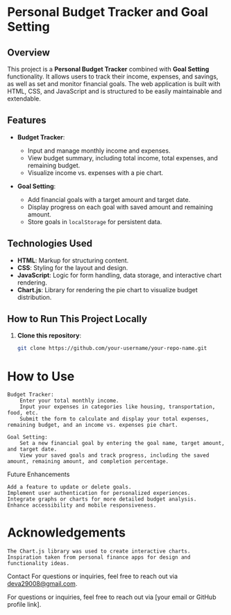 # Personal Budget Tracker and Goal Setting

## Overview
This project is a **Personal Budget Tracker** combined with **Goal Setting** functionality. It allows users to track their income, expenses, and savings, as well as set and monitor financial goals. The web application is built with HTML, CSS, and JavaScript and is structured to be easily maintainable and extendable.

## Features
- **Budget Tracker**:
  - Input and manage monthly income and expenses.
  - View budget summary, including total income, total expenses, and remaining budget.
  - Visualize income vs. expenses with a pie chart.

- **Goal Setting**:
  - Add financial goals with a target amount and target date.
  - Display progress on each goal with saved amount and remaining amount.
  - Store goals in `localStorage` for persistent data.

## Technologies Used
- **HTML**: Markup for structuring content.
- **CSS**: Styling for the layout and design.
- **JavaScript**: Logic for form handling, data storage, and interactive chart rendering.
- **Chart.js**: Library for rendering the pie chart to visualize budget distribution.

## How to Run This Project Locally
1. **Clone this repository**:
   ```bash
   git clone https://github.com/your-username/your-repo-name.git

# How to Use
    Budget Tracker:
        Enter your total monthly income.
        Input your expenses in categories like housing, transportation, food, etc.
        Submit the form to calculate and display your total expenses, remaining budget, and an income vs. expenses pie chart.

    Goal Setting:
        Set a new financial goal by entering the goal name, target amount, and target date.
        View your saved goals and track progress, including the saved amount, remaining amount, and completion percentage.

Future Enhancements

    Add a feature to update or delete goals.
    Implement user authentication for personalized experiences.
    Integrate graphs or charts for more detailed budget analysis.
    Enhance accessibility and mobile responsiveness.

# Acknowledgements
    The Chart.js library was used to create interactive charts.
    Inspiration taken from personal finance apps for design and functionality ideas.

Contact
For questions or inquiries, feel free to reach out via deva29008@gmail.com.


For questions or inquiries, feel free to reach out via [your email or GitHub profile link].

